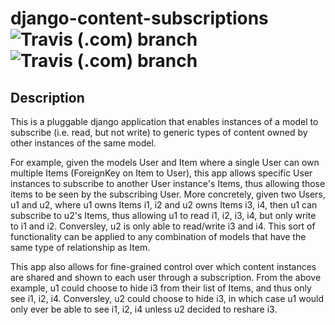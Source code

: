 # django-content-subscriptions ![Travis (.com) branch](https://img.shields.io/travis/com/e-dang/django-content-subscriptions/master?label=master) ![Travis (.com) branch](https://img.shields.io/travis/com/e-dang/django-content-subscriptions/dev?label=dev)

## Description

This is a pluggable django application that enables instances of a model to subscribe (i.e. read, but not write) to generic types of content owned by other instances of the same model.

For example, given the models User and Item where a single User can own multiple Items (ForeignKey on Item to User), this app allows specific User instances to subscribe to another User instance's Items, thus allowing those items to be seen by the subscribing User. More concretely, given two Users, u1 and u2, where u1 owns Items i1, i2 and u2 owns Items i3, i4, then u1 can subscribe to u2's Items, thus allowing u1 to read i1, i2, i3, i4, but only write to i1 and i2. Conversley, u2 is only able to read/write i3 and i4. This sort of functionality can be applied to any combination of models that have the same type of relationship as Item.

This app also allows for fine-grained control over which content instances are shared and shown to each user through a subscription. From the above example, u1 could choose to hide i3 from their list of Items, and thus only see i1, i2, i4. Conversley, u2 could choose to hide i3, in which case u1 would only ever be able to see i1, i2, i4 unless u2 decided to reshare i3.